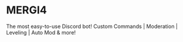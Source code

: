 # MERGI4
The most easy-to-use Discord bot! Custom Commands | Moderation | Leveling | Auto Mod &amp; more!
